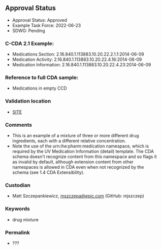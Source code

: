 ## Approval Status 

* Approval Status: Approved
* Example Task Force: 2022-06-23
* SDWG: Pending

### C-CDA 2.1 Example:

* Medications Section: 2.16.840.1.113883.10.20.22.2.1.1:2014-06-09
* Medication Activity: 2.16.840.1.113883.10.20.22.4.16:2014-06-09
* Medication Information: 2.16.840.1.113883.10.20.22.4.23:2014-06-09

### Reference to full CDA sample:
* Medications in empty CCD

### Validation location

* [SITE](https://site.healthit.gov/sandbox-ccda/ccda-validator)


### Comments

* This is an example of a mixture of three or more different drug ingredients, each with a different relative concentration.
* Note the use of the urn:ihe:pharm:medication namespace, which is required by the UV Medication Information (detail) template.
  The CDA schema doesn't recognize content from this namespace and so flags it as invalid by default, although extension content from other namespaces
  is allowed in CDA even when not recognized by the schema (see 1.4 CDA Extensibility).

### Custodian

* Matt Szczepankiewicz, mszczepa@epic.com (GitHub: mjszczep)

### Keywords

* drug mixture



### Permalink 

* ???
